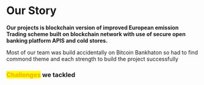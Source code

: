 # Our Story

**Our projects is blockchain version of improved European emission Trading scheme built on blockchain network with use of secure open banking platform APIS and cold stores.**



Most of our team was build accidentally on Bitcoin Bankhaton so had to find commond theme and each strength to build the project successfully



### <mark style="color:orange;">Challenges</mark> we tackled



